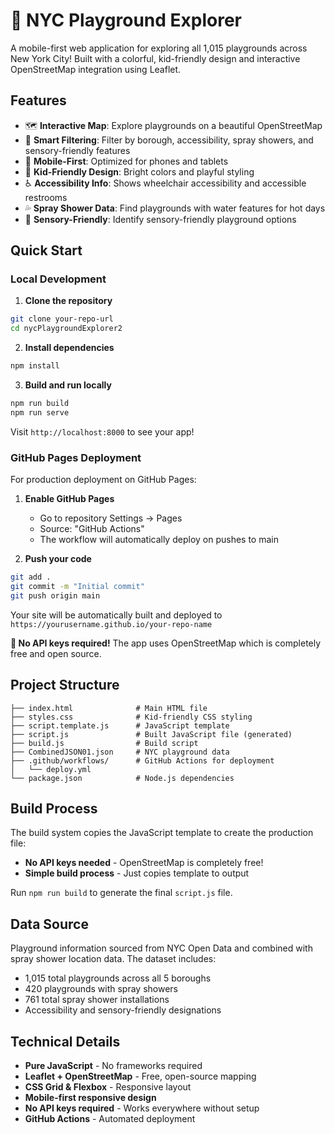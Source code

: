 # 🛝 NYC Playground Explorer

A mobile-first web application for exploring all 1,015 playgrounds across New York City! Built with a colorful, kid-friendly design and interactive OpenStreetMap integration using Leaflet.

## Features

- 🗺️ **Interactive Map**: Explore playgrounds on a beautiful OpenStreetMap
- 🎯 **Smart Filtering**: Filter by borough, accessibility, spray showers, and sensory-friendly features  
- 📱 **Mobile-First**: Optimized for phones and tablets
- 🎨 **Kid-Friendly Design**: Bright colors and playful styling
- ♿ **Accessibility Info**: Shows wheelchair accessibility and accessible restrooms
- 💦 **Spray Shower Data**: Find playgrounds with water features for hot days
- 🧩 **Sensory-Friendly**: Identify sensory-friendly playground options

## Quick Start

### Local Development

1. **Clone the repository**
```bash
git clone your-repo-url
cd nycPlaygroundExplorer2
```

2. **Install dependencies**
```bash
npm install
```

3. **Build and run locally**
```bash
npm run build
npm run serve
```

Visit `http://localhost:8000` to see your app!

### GitHub Pages Deployment

For production deployment on GitHub Pages:

1. **Enable GitHub Pages**
   - Go to repository Settings → Pages
   - Source: "GitHub Actions"
   - The workflow will automatically deploy on pushes to main

2. **Push your code**
```bash
git add .
git commit -m "Initial commit"
git push origin main
```

Your site will be automatically built and deployed to `https://yourusername.github.io/your-repo-name`

**🎉 No API keys required!** The app uses OpenStreetMap which is completely free and open source.

## Project Structure

```
├── index.html              # Main HTML file
├── styles.css              # Kid-friendly CSS styling  
├── script.template.js      # JavaScript template
├── script.js               # Built JavaScript file (generated)
├── build.js                # Build script
├── CombinedJSON01.json     # NYC playground data
├── .github/workflows/      # GitHub Actions for deployment
│   └── deploy.yml          
└── package.json            # Node.js dependencies

```

## Build Process

The build system copies the JavaScript template to create the production file:

- **No API keys needed** - OpenStreetMap is completely free!
- **Simple build process** - Just copies template to output

Run `npm run build` to generate the final `script.js` file.

## Data Source

Playground information sourced from NYC Open Data and combined with spray shower location data. The dataset includes:
- 1,015 total playgrounds across all 5 boroughs
- 420 playgrounds with spray showers  
- 761 total spray shower installations
- Accessibility and sensory-friendly designations

## Technical Details

- **Pure JavaScript** - No frameworks required
- **Leaflet + OpenStreetMap** - Free, open-source mapping
- **CSS Grid & Flexbox** - Responsive layout
- **Mobile-first responsive design**
- **No API keys required** - Works everywhere without setup
- **GitHub Actions** - Automated deployment
